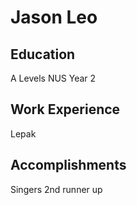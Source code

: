# Jason Leo

## Education
A Levels
NUS Year 2 
## Work Experience
Lepak

## Accomplishments
Singers 2nd runner up